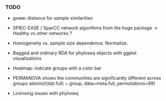 ### TODO

 * gower distance for sample similarities
   


 * SPIEC-EASE / SparCC network algorithms from the huge package -> Healthy vs other networks ?

 * Homogeneity vs. sample size dependence. Normalize.

 * Bagged and ordinary RDA for phyloseq objects with ggplot visualizations

 * Heatmap: indicate groups with a color bar

 * PERMANOVA shows the communities are significantly different across groups
   adonis(t(dat.full) ~ group, data=meta.full, permutations=99)

  * Licensing issues with phyloseq